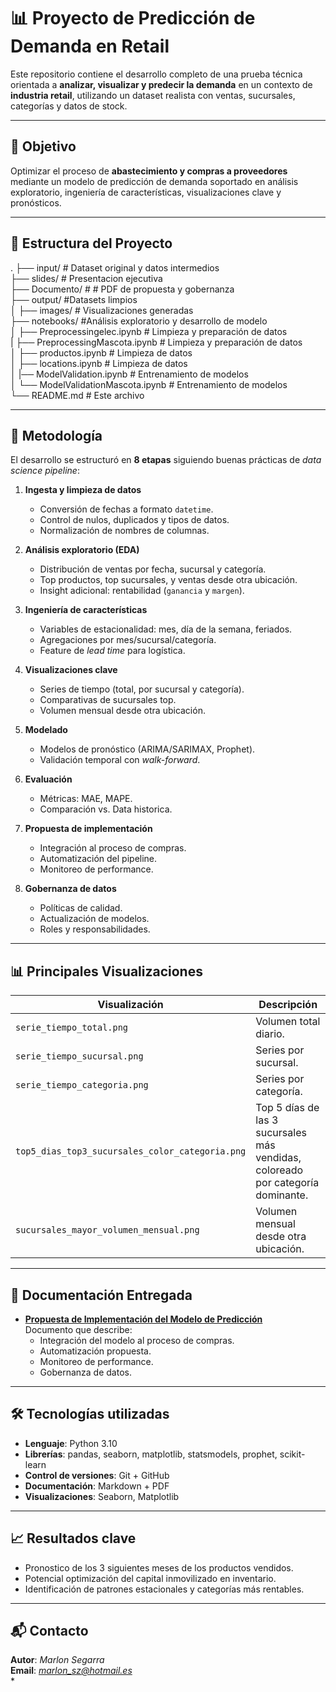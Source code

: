 # 📊 Proyecto de Predicción de Demanda en Retail

Este repositorio contiene el desarrollo completo de una prueba técnica orientada a **analizar, visualizar y predecir la demanda** en un contexto de **industria retail**, utilizando un dataset realista con ventas, sucursales, categorías y datos de stock.

---

## 🚀 Objetivo

Optimizar el proceso de **abastecimiento y compras a proveedores** mediante un modelo de predicción de demanda soportado en análisis exploratorio, ingeniería de características, visualizaciones clave y pronósticos.

---

## 📂 Estructura del Proyecto

.
├── input/ # Dataset original y datos intermedios  
├── slides/ # Presentacion ejecutiva  
├── Documento/ # # PDF de propuesta y gobernanza  
├── output/ #Datasets limpios  
│ ├── images/ # Visualizaciones generadas  
├── notebooks/ #Análisis exploratorio y desarrollo de modelo  
│ ├── Preprocessingelec.ipynb # Limpieza y preparación de datos  
| ├── PreprocessingMascota.ipynb # Limpieza y preparación de datos  
│ ├── productos.ipynb # Limpieza de datos  
│ ├── locations.ipynb # Limpieza de datos  
│ |── ModelValidation.ipynb # Entrenamiento de modelos  
│ └── ModelValidationMascota.ipynb # Entrenamiento de modelos  
└── README.md # Este archivo  


---

## 🧠 Metodología

El desarrollo se estructuró en **8 etapas** siguiendo buenas prácticas de *data science pipeline*:

1. **Ingesta y limpieza de datos**
   - Conversión de fechas a formato `datetime`.
   - Control de nulos, duplicados y tipos de datos.
   - Normalización de nombres de columnas.

2. **Análisis exploratorio (EDA)**
   - Distribución de ventas por fecha, sucursal y categoría.
   - Top productos, top sucursales, y ventas desde otra ubicación.
   - Insight adicional: rentabilidad (`ganancia` y `margen`).

3. **Ingeniería de características**
   - Variables de estacionalidad: mes, día de la semana, feriados.
   - Agregaciones por mes/sucursal/categoría.
   - Feature de *lead time* para logística.

4. **Visualizaciones clave**
   - Series de tiempo (total, por sucursal y categoría).
   - Comparativas de sucursales top.
   - Volumen mensual desde otra ubicación.

5. **Modelado**
   - Modelos de pronóstico (ARIMA/SARIMAX, Prophet).
   - Validación temporal con *walk-forward*.

6. **Evaluación**
   - Métricas: MAE, MAPE.
   - Comparación vs. Data historica.

7. **Propuesta de implementación**
   - Integración al proceso de compras.
   - Automatización del pipeline.
   - Monitoreo de performance.

8. **Gobernanza de datos**
   - Políticas de calidad.
   - Actualización de modelos.
   - Roles y responsabilidades.

---

## 📊 Principales Visualizaciones

| Visualización                                   | Descripción |
|-------------------------------------------------|-------------|
| `serie_tiempo_total.png`                        | Volumen total diario. |
| `serie_tiempo_sucursal.png`                     | Series por sucursal. |
| `serie_tiempo_categoria.png`                    | Series por categoría. |
| `top5_dias_top3_sucursales_color_categoria.png` | Top 5 días de las 3 sucursales más vendidas, coloreado por categoría dominante. |
| `sucursales_mayor_volumen_mensual.png`          | Volumen mensual desde otra ubicación. |

---

## 📑 Documentación Entregada

- **[Propuesta de Implementación del Modelo de Predicción](output/reports/propuesta_modelo_prediccion_demanda.pdf)**  
  Documento que describe:
  - Integración del modelo al proceso de compras.
  - Automatización propuesta.
  - Monitoreo de performance.
  - Gobernanza de datos.

---

## 🛠️ Tecnologías utilizadas

- **Lenguaje**: Python 3.10
- **Librerías**: pandas, seaborn, matplotlib, statsmodels, prophet, scikit-learn
- **Control de versiones**: Git + GitHub
- **Documentación**: Markdown + PDF 
- **Visualizaciones**: Seaborn, Matplotlib

---

## 📈 Resultados clave

- Pronostico de los 3 siguientes meses de los productos vendidos.
- Potencial optimización del capital inmovilizado en inventario.
- Identificación de patrones estacionales y categorías más rentables.

---

## 📬 Contacto

**Autor**: *Marlon Segarra*  
**Email**: *marlon_sz@hotmail.es*  
* 